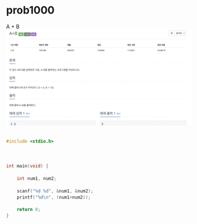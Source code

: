 # prob1000

A + B <br>
![ex_screenshot](./img/prob1000.png)

~~~c

#include <stdio.h>



int main(void) {
   
	int num1, num2;
    
	scanf("%d %d", &num1, &num2);
	printf("%d\n", (num1+num2));
    
	return 0;
}

~~~